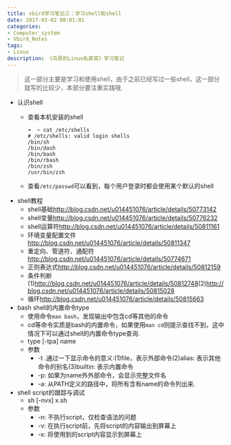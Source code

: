 ```yaml
---
title: vbird学习笔记三：学习shell和shell
date: 2017-03-02 00:01:01
categories:
- Computer_system
- Vbird_Notes
tags:
- Linux
description: 《鸟哥的Linux私房菜》学习笔记
---
```


> 这一部分主要是学习和使用shell，由于之前已经写过一些shell，这一部分就写的比较少，本部分要注重实践哦.

* 认识shell
    * 查看本机安装的shell
    
        ```
        ➜  ~ cat /etc/shells 
        # /etc/shells: valid login shells
        /bin/sh
        /bin/dash
        /bin/bash
        /bin/rbash
        /bin/zsh
        /usr/bin/zsh
        ```
    * 查看`/etc/passwd`可以看到，每个用户登录时都会使用某个默认的shell
* shell教程
    * shell基础<a href="http://blog.csdn.net/u014451076/article/details/50773142"><font color="blue">http://blog.csdn.net/u014451076/article/details/50773142</font></a>
    * shell变量<a href="http://blog.csdn.net/u014451076/article/details/50776232"><font color="blue">http://blog.csdn.net/u014451076/article/details/50776232</font></a>
    * shell运算符<a href="http://blog.csdn.net/u014451076/article/details/50811161"><font color="blue">http://blog.csdn.net/u014451076/article/details/50811161</font></a>
    * 环境变量配置文件<a href="http://blog.csdn.net/u014451076/article/details/50811347"><font color="blue">http://blog.csdn.net/u014451076/article/details/50811347</font></a>
    * 重定向、管道符、通配符<a href="http://blog.csdn.net/u014451076/article/details/50774671"><font color="blue">http://blog.csdn.net/u014451076/article/details/50774671</font></a>
    * 正则表达式<a href="http://blog.csdn.net/u014451076/article/details/50812159"><font color="blue">http://blog.csdn.net/u014451076/article/details/50812159</font></a>
    * 条件判断(1)<a href="http://blog.csdn.net/u014451076/article/details/50812748"><font color="blue">http://blog.csdn.net/u014451076/article/details/50812748</font></a>(2)<a href="http://blog.csdn.net/u014451076/article/details/50815028"><font color="blue">http://blog.csdn.net/u014451076/article/details/50815028</font></a>
    * 循环<a href="http://blog.csdn.net/u014451076/article/details/50815663"><font color="blue">http://blog.csdn.net/u014451076/article/details/50815663</font></a>
* bash shell的内置命令type
    * 使用命令`man bash`，发现输出中包含cd等其他的命令
    * cd等命令实质是bash的内置命令，如果使用`man cd`则提示查找不到，这中情况下可以通过shell的内置命令type查询.
    * type [-tpa] name
    * 参数
        * -t .通过一下显示命令的意义:(1)file，表示外部命令(2)alias: 表示其他命令的别名(3)builtin: 表示内置命令
        * -p: 如果为name外外部命令，会显示完整文件名
        * -a: 从PATH定义的路径中，将所有含有name的命令列出来.
* shell script的跟踪与调试
    * sh [-nvx] x.sh
    * 参数
        * -n: 不执行script，仅检查语法的问题
        * -v: 在执行script前，先将script的内容输出到屏幕上
        * -x: 将使用到的script内容显示到屏幕上

